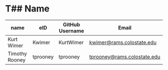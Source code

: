 # T## Name

| name | eID | GitHub Username | Email |
|------|-----|-----------------|-------|
| Kurt Wimer | Kwimer | KurtWimer | kwimer@rams.colostate.edu |
| Timothy Rooney | tprooney | tprooney | tprooney@rams.colostate.edu |
